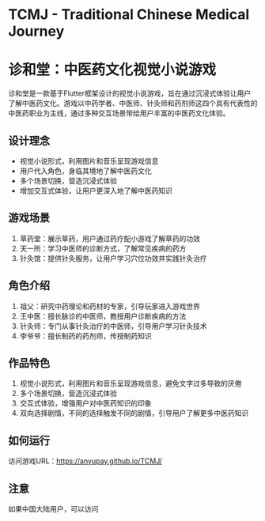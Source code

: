 # TCMJ - Traditional Chinese Medical Journey

# 诊和堂：中医药文化视觉小说游戏

诊和堂是一款基于Flutter框架设计的视觉小说游戏，旨在通过沉浸式体验让用户了解中医药文化。游戏以中药学者、中医师、针灸师和药剂师这四个具有代表性的中医药职业为主线，通过多种交互场景带给用户丰富的中医药文化体验。

## 设计理念

- 视觉小说形式，利用图片和音乐呈现游戏信息
- 用户代入角色，身临其境地了解中医药文化
- 多个场景切换，营造沉浸式体验
- 增加交互式体验，让用户更深入地了解中医药知识

## 游戏场景

1. 草药堂：展示草药，用户通过药疗配小游戏了解草药的功效
2. 天一所：学习中医师的诊断方式，了解常见疾病的药方
3. 针灸馆：提供针灸服务，让用户学习穴位功效并实践针灸治疗

## 角色介绍

1. 祖父：研究中药理论和药材的专家，引导玩家进入游戏世界
2. 王中医：擅长脉诊的中医师，教授用户诊断疾病的方法
3. 针灸师：专门从事针灸治疗的中医师，引导用户学习针灸技术
4. 李爷爷：擅长制药的药剂师，传授制药知识

## 作品特色

1. 视觉小说形式，利用图片和音乐呈现游戏信息，避免文字过多导致的厌倦
2. 多个场景切换，营造沉浸式体验
3. 交互式体验，增强用户对中医药知识的印象
4. 双向选择剧情，不同的选择触发不同的剧情，引导用户了解更多中医药知识

## 如何运行
访问游戏URL：https://anyupay.github.io/TCMJ/

## 注意
如果中国大陆用户，可以访问
